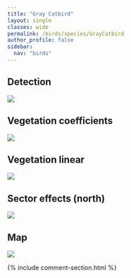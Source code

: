 ```yaml
---
title: "Gray Catbird"
layout: single
classes: wide
permalink: /birds/species/GrayCatbird
author_profile: false
sidebar:
  nav: "birds"
---
```



<h2>Detection</h2>

<a href="https://beallen.github.io/DevelopmentWebsite/assets/images/birds/GrayCatbird/det.jpg">
<img src="https://beallen.github.io/DevelopmentWebsite/assets/images/birds/GrayCatbird/det.jpg">
</a>

<h2>Vegetation coefficients</h2>

<a href="https://beallen.github.io/DevelopmentWebsite/assets/images/birds/GrayCatbird/veghf.jpg">
<img src="https://beallen.github.io/DevelopmentWebsite/assets/images/birds/GrayCatbird/veghf.jpg">
</a>

<h2>Vegetation linear</h2>

<a href="https://beallen.github.io/DevelopmentWebsite/assets/images/birds/GrayCatbird/lin-north.jpg">
<img src="https://beallen.github.io/DevelopmentWebsite/assets/images/birds/GrayCatbird/lin-north.jpg">
</a>

<h2>Sector effects (north)</h2>

<a href="https://beallen.github.io/DevelopmentWebsite/assets/images/birds/GrayCatbird/sector-north.jpg">
<img src="https://beallen.github.io/DevelopmentWebsite/assets/images/birds/GrayCatbird/sector-north.jpg">
</a>

<h2>Map</h2>

<a href="https://beallen.github.io/DevelopmentWebsite/assets/images/birds/GrayCatbird/map.jpg">
<img src="https://beallen.github.io/DevelopmentWebsite/assets/images/birds/GrayCatbird/map.jpg">
</a>

{% include comment-section.html %}
